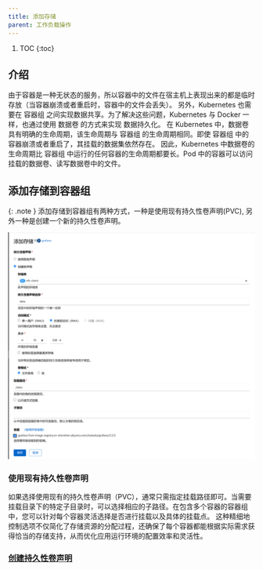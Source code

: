 ```yaml
---
title: 添加存储
parent: 工作负载操作
---
```


1. TOC
{:toc}


## 介绍
由于容器是一种无状态的服务，所以容器中的文件在宿主机上表现出来的都是临时存放（当容器崩溃或者重启时，容器中的文件会丢失）。
另外，Kubernetes 也需要在 容器组 之间实现数据共享。为了解决这些问题，Kubernetes 与 Docker 一样，也通过使用 数据卷 的方式来实现 数据持久化。
在 Kubernetes 中，数据卷具有明确的生命周期，该生命周期与 容器组 的生命周期相同。即使 容器组 中的容器崩溃或者重启了，其挂载的数据集依然存在。
因此，Kubernetes 中数据卷的生命周期比 容器组 中运行的任何容器的生命周期都要长。Pod 中的容器可以访问挂载的数据卷、读写数据卷中的文件。


## 添加存储到容器组

{: .note }
添加存储到容器组有两种方式，一种是使用现有持久性卷声明(PVC), 另外一种是创建一个新的持久性卷声明。

![](imgs/add-storage.png)

### 使用现有持久性卷声明

如果选择使用现有的持久性卷声明（PVC），通常只需指定挂载路径即可。当需要挂载目录下的特定子目录时，可以选择相应的子路径。在包含多个容器的容器组中，您可以针对每个容器灵活选择是否进行挂载以及具体的挂载点。
这种精细地控制选项不仅简化了存储资源的分配过程，还确保了每个容器都能根据实际需求获得恰当的存储支持，从而优化应用运行环境的配置效率和灵活性。


### [创建持久性卷声明](../../storage#添加持久性卷声明pvc)



